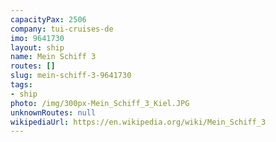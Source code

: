 ```yaml
---
capacityPax: 2506
company: tui-cruises-de
imo: 9641730
layout: ship
name: Mein Schiff 3
routes: []
slug: mein-schiff-3-9641730
tags:
- ship
photo: /img/300px-Mein_Schiff_3_Kiel.JPG
unknownRoutes: null
wikipediaUrl: https://en.wikipedia.org/wiki/Mein_Schiff_3
---
```

